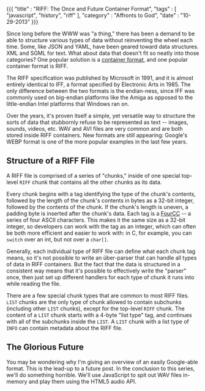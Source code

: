 {{{
    "title" : "RIFF: The Once and Future Container Format",
    "tags"  : [ "javascript", "history", "riff" ],
    "category" : "Affronts to God",
    "date" : "10-29-2013"
}}}

Since long before the WWW was "a thing," there has been a demand to be able to structure various types of
data without reinventing the wheel each time. Some, like JSON and YAML, have been geared toward data structures.
XML and SGML for text. What about data that doesn't fit so neatly into those categories? One popular solution is a [container format](http://en.wikipedia.org/wiki/Digital_container_format), and one popular container format is RIFF.

The RIFF specification was published by Microsoft in 1991, and it is almost entirely identical to IFF, a
format specified by Electronic Arts in 1985. The only difference between the two formats is the endian-ness,
since IFF was commonly used on big-endian platforms like the Amiga as opposed to the little-endian Intel
platforms that Windows ran on.

Over the years, it's proven itself a simple, yet versatile way to structure the sorts of data that
stubbornly refuse to be represented as text -- images, sounds, videos, etc.
WAV and AVI files are very common and are both stored inside RIFF containers.
New formats are still appearing: Google's WEBP format is one of the more popular examples in the last few years.

## Structure of a RIFF File

A RIFF file is comprised of a series of "chunks," inside of one special top-level `RIFF` chunk that contains all the other chunks as its data.

Every chunk begins with a tag identifying the type of the chunk's contents, followed by the length of the chunk's
contents in bytes as a 32-bit integer, followed by the contents of the chunk. If the chunk's length is uneven, a
padding byte is inserted after the chunk's data. Each tag is a [FourCC](http://en.wikipedia.org/wiki/Fourcc) -- a
series of four ASCII characters. This makes it the same size as a 32-bit integer, so developers can work with the
tag as an integer, which can often be both more efficient and easier to work with: in C, for example, you can
`switch` over an int, but not over a `char[]`.

Generally, each individual type of RIFF file can define what each chunk tag means, so it's not possible to
write an &uuml;ber-parser that can handle all types of data in RIFF containers. But the fact that the data is
structured in a consistent way means that it's possible to effectively write the "parser" once, then just set up
different handlers for each type of chunk it runs into while reading the file.

There are a few special chunk types that are common to most RIFF files. `LIST` chunks are the only type of chunk
allowed to contain subchunks (including other `LIST` chunks), except for the top-level `RIFF` chunk. The content of a `LIST` chunk starts with a 4-byte "list type" tag, and continues with all of the subchunks inside the `LIST`.
A `LIST` chunk with a list type of `INFO` can contain metadata about the RIFF file.

## The Glorious Future

You may be wondering why I'm giving an overview of an easily Google-able format. This is the lead-up to a future
post. In the conclusion to this series, we'll do something horrible. We'll use JavaScript to spit out WAV
files in-memory and play them using the HTML5 audio API.